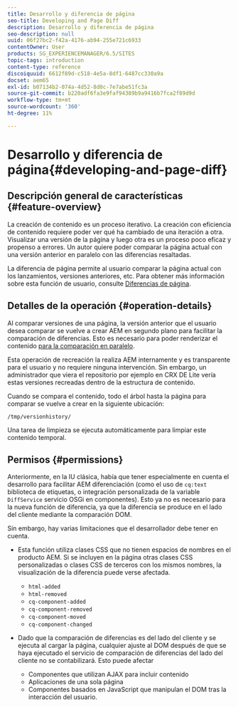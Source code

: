 ```yaml
---
title: Desarrollo y diferencia de página
seo-title: Developing and Page Diff
description: Desarrollo y diferencia de página
seo-description: null
uuid: 06f27bc2-f42a-4176-ab94-255e721c6933
contentOwner: User
products: SG_EXPERIENCEMANAGER/6.5/SITES
topic-tags: introduction
content-type: reference
discoiquuid: 6612f89d-c518-4e5a-8df1-6487cc330a9a
docset: aem65
exl-id: b07134b2-074a-4d52-8d0c-7e7abe51fc3a
source-git-commit: b220adf6fa3e9faf94389b9a9416b7fca2f89d9d
workflow-type: tm+mt
source-wordcount: '360'
ht-degree: 11%

---
```


# Desarrollo y diferencia de página{#developing-and-page-diff}

## Descripción general de características {#feature-overview}

La creación de contenido es un proceso iterativo. La creación con eficiencia de contenido requiere poder ver qué ha cambiado de una iteración a otra. Visualizar una versión de la página y luego otra es un proceso poco eficaz y propenso a errores. Un autor quiere poder comparar la página actual con una versión anterior en paralelo con las diferencias resaltadas.

La diferencia de página permite al usuario comparar la página actual con los lanzamientos, versiones anteriores, etc. Para obtener más información sobre esta función de usuario, consulte [Diferencias de página](/help/sites-authoring/page-diff.md).

## Detalles de la operación {#operation-details}

Al comparar versiones de una página, la versión anterior que el usuario desea comparar se vuelve a crear AEM en segundo plano para facilitar la comparación de diferencias. Esto es necesario para poder renderizar el contenido [para la comparación en paralelo](/help/sites-developing/pagediff.md#operation-details).

Esta operación de recreación la realiza AEM internamente y es transparente para el usuario y no requiere ninguna intervención. Sin embargo, un administrador que viera el repositorio por ejemplo en CRX DE Lite vería estas versiones recreadas dentro de la estructura de contenido.

Cuando se compara el contenido, todo el árbol hasta la página para comparar se vuelve a crear en la siguiente ubicación:

`/tmp/versionhistory/`

Una tarea de limpieza se ejecuta automáticamente para limpiar este contenido temporal.

## Permisos {#permissions}

Anteriormente, en la IU clásica, había que tener especialmente en cuenta el desarrollo para facilitar AEM diferenciación (como el uso de `cq:text` biblioteca de etiquetas, o integración personalizada de la variable `DiffService` servicio OSGi en componentes). Esto ya no es necesario para la nueva función de diferencia, ya que la diferencia se produce en el lado del cliente mediante la comparación DOM.

Sin embargo, hay varias limitaciones que el desarrollador debe tener en cuenta.

* Esta función utiliza clases CSS que no tienen espacios de nombres en el producto AEM. Si se incluyen en la página otras clases CSS personalizadas o clases CSS de terceros con los mismos nombres, la visualización de la diferencia puede verse afectada.

   * `html-added`
   * `html-removed`
   * `cq-component-added`
   * `cq-component-removed`
   * `cq-component-moved`
   * `cq-component-changed`

* Dado que la comparación de diferencias es del lado del cliente y se ejecuta al cargar la página, cualquier ajuste al DOM después de que se haya ejecutado el servicio de comparación de diferencias del lado del cliente no se contabilizará. Esto puede afectar

   * Componentes que utilizan AJAX para incluir contenido
   * Aplicaciones de una sola página
   * Componentes basados en JavaScript que manipulan el DOM tras la interacción del usuario.
